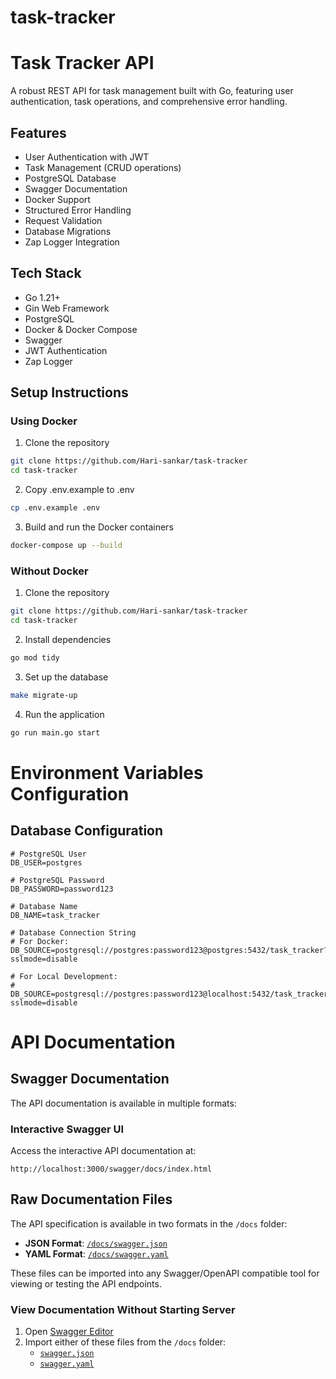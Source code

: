 # task-tracker
# Task Tracker API

A robust REST API for task management built with Go, featuring user authentication, task operations, and comprehensive error handling.

## Features
- User Authentication with JWT
- Task Management (CRUD operations)
- PostgreSQL Database
- Swagger Documentation
- Docker Support
- Structured Error Handling
- Request Validation
- Database Migrations
- Zap Logger Integration

## Tech Stack
- Go 1.21+
- Gin Web Framework
- PostgreSQL
- Docker & Docker Compose
- Swagger
- JWT Authentication
- Zap Logger

## Setup Instructions

### Using Docker
1. Clone the repository
```bash
git clone https://github.com/Hari-sankar/task-tracker
cd task-tracker
```
2. Copy .env.example to .env
```bash
cp .env.example .env
```
3. Build and run the Docker containers
```bash
docker-compose up --build
```
### Without Docker
1. Clone the repository
```bash
git clone https://github.com/Hari-sankar/task-tracker
cd task-tracker
```
2. Install dependencies
```bash
go mod tidy
```
3. Set up the database
```bash
make migrate-up
```
4. Run the application
```bash
go run main.go start
```
# Environment Variables Configuration

## Database Configuration
```env
# PostgreSQL User
DB_USER=postgres

# PostgreSQL Password
DB_PASSWORD=password123

# Database Name
DB_NAME=task_tracker

# Database Connection String
# For Docker:
DB_SOURCE=postgresql://postgres:password123@postgres:5432/task_tracker?sslmode=disable

# For Local Development:
# DB_SOURCE=postgresql://postgres:password123@localhost:5432/task_tracker?sslmode=disable
```

# API Documentation

## Swagger Documentation
The API documentation is available in multiple formats:

### Interactive Swagger UI
Access the interactive API documentation at:
```http
http://localhost:3000/swagger/docs/index.html
```

## Raw Documentation Files

The API specification is available in two formats in the `/docs` folder:

- **JSON Format**: [`/docs/swagger.json`](/docs/swagger.json)
- **YAML Format**: [`/docs/swagger.yaml`](/docs/swagger.yaml)

These files can be imported into any Swagger/OpenAPI compatible tool for viewing or testing the API endpoints.


### View Documentation Without Starting Server
1. Open [Swagger Editor](https://editor.swagger.io/)
2. Import either of these files from the `/docs` folder:
   - [`swagger.json`](/docs/swagger.json)
   - [`swagger.yaml`](/docs/swagger.yaml)
